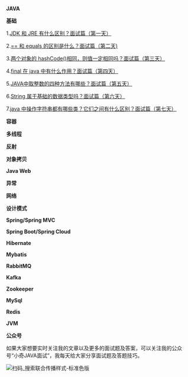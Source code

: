 **JAVA**

**基础**

1.[JDK 和 JRE 有什么区别？面试篇（第一天）](https://github.com/Lishiqi927/interview/blob/main/file/java/JDK%20%E5%92%8C%20JRE%20%E6%9C%89%E4%BB%80%E4%B9%88%E5%8C%BA%E5%88%AB%EF%BC%9F%E9%9D%A2%E8%AF%95%E7%AF%87%EF%BC%88%E7%AC%AC%E4%B8%80%E5%A4%A9%EF%BC%89.md)

2.[== 和 equals 的区别是什么？面试篇（第二天)](https://github.com/Lishiqi927/interview/blob/main/file/java/%3D%3D%20%E5%92%8C%20equals%20%E7%9A%84%E5%8C%BA%E5%88%AB%E6%98%AF%E4%BB%80%E4%B9%88%EF%BC%9F%E9%9D%A2%E8%AF%95%E7%AF%87%EF%BC%88%E7%AC%AC%E4%BA%8C%E5%A4%A9%EF%BC%89.md)

3.[两个对象的 hashCode()相同，则值一定相同吗？面试篇（第三天）](https://github.com/Lishiqi927/interview/blob/main/file/java/%E4%B8%A4%E4%B8%AA%E5%AF%B9%E8%B1%A1%E7%9A%84%20hashCode()%E7%9B%B8%E5%90%8C%EF%BC%8C%E5%88%99%E5%80%BC%E4%B8%80%E5%AE%9A%E7%9B%B8%E5%90%8C%E5%90%97%EF%BC%9F%E9%9D%A2%E8%AF%95%E7%AF%87%EF%BC%88%E7%AC%AC%E4%B8%89%E5%A4%A9%EF%BC%89.md)

4.[final 在 java 中有什么作用？面试篇（第四天）](https://github.com/Lishiqi927/interview/blob/main/file/java/final%20%E5%9C%A8%20java%20%E4%B8%AD%E6%9C%89%E4%BB%80%E4%B9%88%E4%BD%9C%E7%94%A8%EF%BC%9F%E9%9D%A2%E8%AF%95%E7%AF%87%EF%BC%88%E7%AC%AC%E5%9B%9B%E5%A4%A9%EF%BC%89.md)

5.[JAVA中取整数的四种方法有哪些？面试篇（第五天）](https://github.com/Lishiqi927/interview/blob/main/file/java/JAVA%E4%B8%AD%E5%8F%96%E6%95%B4%E6%95%B0%E7%9A%84%E5%9B%9B%E7%A7%8D%E6%96%B9%E6%B3%95%E6%9C%89%E5%93%AA%E4%BA%9B%EF%BC%9F%E9%9D%A2%E8%AF%95%E7%AF%87%EF%BC%88%E7%AC%AC%E4%BA%94%E5%A4%A9%EF%BC%89.md)

6.[String 属于基础的数据类型吗？面试篇（第六天）](https://github.com/Lishiqi927/interview/blob/main/file/java/String%20%E5%B1%9E%E4%BA%8E%E5%9F%BA%E7%A1%80%E7%9A%84%E6%95%B0%E6%8D%AE%E7%B1%BB%E5%9E%8B%E5%90%97%EF%BC%9F%E9%9D%A2%E8%AF%95%E7%AF%87%EF%BC%88%E7%AC%AC%E5%85%AD%E5%A4%A9%EF%BC%89.md)

7.[java 中操作字符串都有哪些类？它们之间有什么区别？面试篇（第七天）](https://github.com/Lishiqi927/interview/blob/main/file/java/java%20%E4%B8%AD%E6%93%8D%E4%BD%9C%E5%AD%97%E7%AC%A6%E4%B8%B2%E9%83%BD%E6%9C%89%E5%93%AA%E4%BA%9B%E7%B1%BB%EF%BC%9F%E5%AE%83%E4%BB%AC%E4%B9%8B%E9%97%B4%E6%9C%89%E4%BB%80%E4%B9%88%E5%8C%BA%E5%88%AB%EF%BC%9F%E9%9D%A2%E8%AF%95%E7%AF%87%EF%BC%88%E7%AC%AC%E4%B8%83%E5%A4%A9%EF%BC%89.md)

**容器**

**多线程**

**反射**

**对象拷贝**

**Java Web**

**异常**

**网络**

**设计模式**

**Spring/Spring MVC**

**Spring Boot/Spring Cloud**

**Hibernate**

**Mybatis**

**RabbitMQ**

**Kafka**

**Zookeeper**

**MySql**

**Redis**

**JVM**

**公众号**

如果大家想要实时关注我的文章以及更多的面试题及答案，可以关注我的公众号“小奇JAVA面试”，我每天给大家分享面试题及答题技巧。

![扫码_搜索联合传播样式-标准色版](https://user-images.githubusercontent.com/35355940/113285634-c7c76400-931d-11eb-8bf2-b16c15085b69.png)


